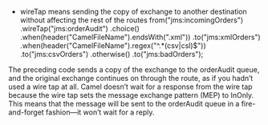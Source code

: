 * wireTap means sending the copy of exchange to another destination without affecting the rest of the routes
from("jms:incomingOrders")
.wireTap("jms:orderAudit")
.choice()
    .when(header("CamelFileName").endsWith(".xml"))
            .to("jms:xmlOrders")
                .when(header("CamelFileName").regex("^.*(csv|csl)$"))
                        .to("jms:csvOrders")
                            .otherwise()
                                    .to("jms:badOrders");


The preceding code sends a copy of the exchange to the orderAudit queue, and the original exchange continues on through the route, as if you hadn’t used a wire tap at all. Camel doesn’t wait for a response from the wire tap because the wire tap sets the message exchange pattern (MEP) to InOnly. This means that the message will be sent to the orderAudit queue in a fire-and-forget fashion—it won’t wait for a reply.


